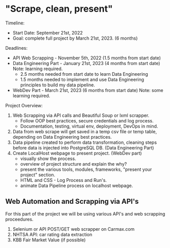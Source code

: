 # "Scrape, clean, present"

Timeline:

* Start Date: September 21st, 2022
* Goal: complete full project by March 21st, 2023. (6 months)

Deadlines:

* API Web Scrapping - November 5th, 2022 (1.5 months from start date)
* Data Engineering Part - January 21st, 2023 (4 months from start date) Note: learning required.
  * 2.5 months needed from start date to learn Data Engineering
  * 1.5 months needed to implement and use Data Engineering principles to build my data pipeline.
* WebDev Part - March 21st, 2023 (6 months from start date) Note: some learning required.

Project Overview:

1. Web Scrapping via API calls and Beautiful Soup or lxml scrapper.
    * Follow OOP best practices, secure credentials and log process.
    * Documentation, testing, virtual env, deployment, DevOps in mind.
2. Data from web scrape will get saved in a temp csv file or temp table, depending on Data Engineering best practices.
3. Data pipeline created to perform data transformation, cleaning steps before data is injected into PostgreSQL DB. (Data Engineering Part)
4. Create LocalHost webpage to present project. (WebDev part)
    * visually show the process.
    * overview of project structure and explain the why?
    * present the various tools, modules, frameworks, "present your project" section.
    * HTML and CSS - Log Process and Run's.
    * animate Data Pipeline process on localhost webpage.

## Web Automation and Scrapping via API's

For this part of the project we will be using various API's and web scrapping proceedures.

1. Selenium or API POST/GET web scrapper on Carmax.com
2. NHTSA API: car rating data extraction
3. KBB Fair Market Value (if possible)
